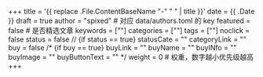 +++
title = '{{ replace .File.ContentBaseName "-" " " | title }}'
date = {{ .Date }}
draft = true
author = "spixed"  # 对应 data/authors.toml 的 key
featured = false   # 是否精选文章
keywords = [""]
categories = [""]
tags = [""]
noclick = false
status = false
// {if status == true} statusCate = ""
categoryLink = ""
buy = false
/* {if buy == true} buyLink = ""
buyName = ""
buyINfo = ""
buyImage = ""
buyButtonText = "" */
weight = 0         # 权重，数字越小优先级越高
+++